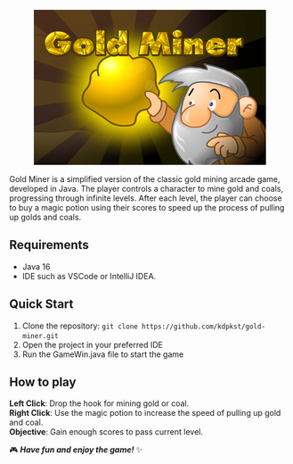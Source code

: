 <p align="center">
  <img src="./imgs_for_repo/gm.png" alt="golde miner" width="417" height="278" />
</p>

Gold Miner is a simplified version of the classic gold mining arcade game, developed in Java. The player controls a character to mine gold and coals, progressing through infinite levels. After each level, the player can choose to buy a magic potion using their scores to speed up the process of pulling up golds and coals.

## Requirements
- Java 16
- IDE such as VSCode or IntelliJ IDEA.

## Quick Start
1. Clone the repository: `git clone https://github.com/kdpkst/gold-miner.git`
2. Open the project in your preferred IDE
3. Run the GameWin.java file to start the game

## How to play
**Left Click**: Drop the hook for mining gold or coal.  
**Right Click**: Use the magic potion to increase the speed of pulling up gold and coal.  
**Objective**: Gain enough scores to pass current level.  

🎮 **_Have fun and enjoy the game!_** ✨

